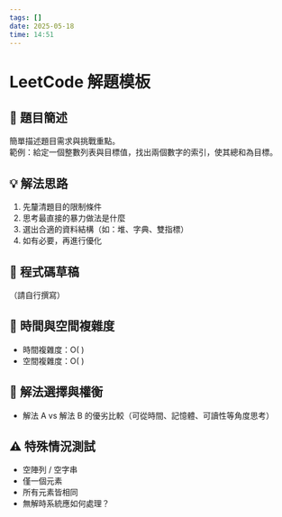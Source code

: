 ```yaml
---
tags: []
date: 2025-05-18
time: 14:51
---
```

# LeetCode 解題模板

## 🧠 題目簡述  
簡單描述題目需求與挑戰重點。  
範例：給定一個整數列表與目標值，找出兩個數字的索引，使其總和為目標。

## 💡 解法思路  
1. 先釐清題目的限制條件  
2. 思考最直接的暴力做法是什麼  
3. 選出合適的資料結構（如：堆、字典、雙指標）  
4. 如有必要，再進行優化  

## 🔧 程式碼草稿  
（請自行撰寫）

## 🧮 時間與空間複雜度  
- 時間複雜度：O( )  
- 空間複雜度：O( )  

## 🔁 解法選擇與權衡  
- 解法 A vs 解法 B 的優劣比較（可從時間、記憶體、可讀性等角度思考）  

## ⚠️ 特殊情況測試  
- 空陣列 / 空字串  
- 僅一個元素  
- 所有元素皆相同  
- 無解時系統應如何處理？  

